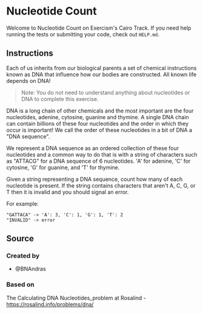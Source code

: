 # Nucleotide Count

Welcome to Nucleotide Count on Exercism's Cairo Track.
If you need help running the tests or submitting your code, check out `HELP.md`.

## Instructions

Each of us inherits from our biological parents a set of chemical instructions known as DNA that influence how our bodies are constructed.
All known life depends on DNA!

> Note: You do not need to understand anything about nucleotides or DNA to complete this exercise.

DNA is a long chain of other chemicals and the most important are the four nucleotides, adenine, cytosine, guanine and thymine.
A single DNA chain can contain billions of these four nucleotides and the order in which they occur is important!
We call the order of these nucleotides in a bit of DNA a "DNA sequence".

We represent a DNA sequence as an ordered collection of these four nucleotides and a common way to do that is with a string of characters such as "ATTACG" for a DNA sequence of 6 nucleotides.
'A' for adenine, 'C' for cytosine, 'G' for guanine, and 'T' for thymine.

Given a string representing a DNA sequence, count how many of each nucleotide is present.
If the string contains characters that aren't A, C, G, or T then it is invalid and you should signal an error.

For example:

```text
"GATTACA" -> 'A': 3, 'C': 1, 'G': 1, 'T': 2
"INVALID" -> error
```

## Source

### Created by

- @BNAndras

### Based on

The Calculating DNA Nucleotides_problem at Rosalind - https://rosalind.info/problems/dna/